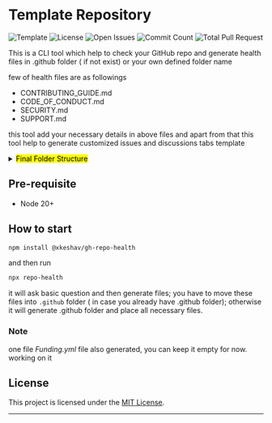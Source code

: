 # Template Repository

<!-- Badges -->

![Template][template]
![License][license]
![Open Issues][issues]
![Commit Count][commits]
![Total Pull Request][PR]

<!--  -->

This is a CLI tool which help to check your GitHub repo and generate health files in .github folder ( if not exist) or your own defined folder name

few of health files are as followings

- CONTRIBUTING_GUIDE.md
- CODE_OF_CONDUCT.md
- SECURITY.md
- SUPPORT.md

this tool add your necessary details in above files and apart from that this tool help to generate customized issues and discussions tabs template

<details><summary>
  <mark>Final Folder Structure</mark>
</summary>

```lang-none
├── .github
│   ├── CODEOWNERS
│   ├── CODE_OF_CONDUCT.md
│   ├── CONTRIBUTING.md
│   ├── DISCUSSION_TEMPLATE
│   │   ├── announcements.yml
│   │   └── ideas.yml
│   ├── FUNDING.yml
│   ├── ISSUE_TEMPLATE
│   │   ├── BUG_REPORT.yml
│   │   ├── ENHANCEMENT.yml
│   │   ├── FEATURE_REQUEST.md
│   │   ├── QUESTION.md
│   │   └── config.yml
│   ├── PULL_REQUEST_TEMPLATE.md
│   ├── SECURITY.md
│   ├── SUPPORT.md

```

</details>

## Pre-requisite

- Node 20+

## How to start

```bash
npm install @xkeshav/gh-repo-health
```

and then run

```sh
npx repo-health
```

it will ask basic question and then generate files; you have to move these files into `.github` folder ( in case you already have .github folder); otherwise it will generate .github folder and place all necessary files.

### Note

one file _Funding.yml_ file also generated, you can keep it empty for now. working on it

## License

This project is licensed under the [MIT License](LICENSE).

---

<!-- References -->

[template]: https://badgen.net/static/github/template?icon=github
[license]: https://badgen.net/github/license/xkeshav/gh-repo-health
[issues]: https://badgen.net/github/open-issues/xkeshav/gh-repo-health
[PR]: https://badgen.net/github/prs/xkeshav/gh-repo-health
[commits]: https://badgen.net/github/commits/xkeshav/gh-repo-health/main?color=green
